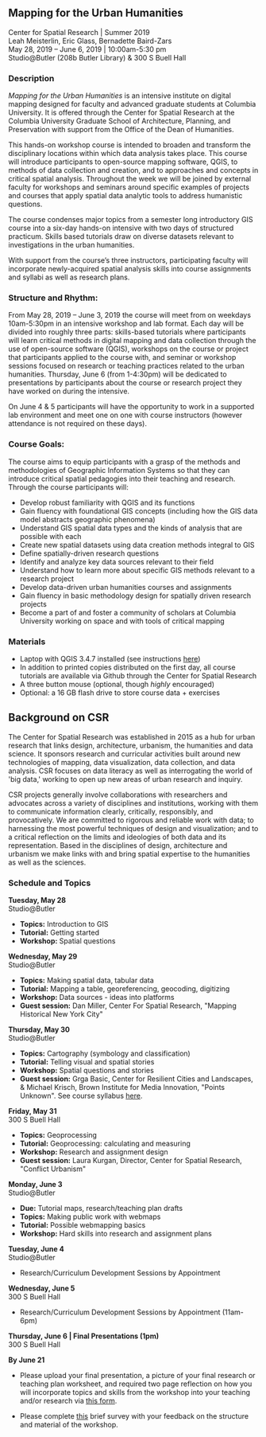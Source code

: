 ## Mapping for the Urban Humanities
Center for Spatial Research | Summer 2019  
Leah Meisterlin, Eric Glass, Bernadette Baird-Zars  
May 28, 2019 – June 6, 2019 | 10:00am-5:30 pm  
Studio@Butler (208b Butler Library) & 300 S Buell Hall  

### Description

*Mapping for the Urban Humanities* is an intensive institute on digital mapping designed for faculty and advanced graduate students at Columbia University. It is offered through the Center for Spatial Research at the Columbia University Graduate School of Architecture, Planning, and Preservation with support from the Office of the Dean of Humanities.

This hands-on workshop course is intended to broaden and transform the disciplinary locations within which data analysis takes place. This course will introduce participants to open-source mapping software, QGIS, to methods of data collection and creation, and to approaches and concepts in critical spatial analysis. Throughout the week we will be joined by external faculty for workshops and seminars around specific examples of projects and courses that apply spatial data analytic tools to address humanistic questions.

The course condenses major topics from a semester long introductory GIS course into a six-day hands-on intensive with two days of structured practicum. Skills based tutorials draw on diverse datasets relevant to investigations in the urban humanities.

With support from the course’s three instructors, participating faculty will incorporate newly-acquired spatial analysis skills into course assignments and syllabi as well as research plans.

### Structure and Rhythm:
From May 28, 2019 – June 3, 2019 the course will meet from on weekdays 10am-5:30pm in an intensive workshop and lab format. Each day will be divided into roughly three parts: skills-based tutorials where participants will learn critical methods in digital mapping and data collection through the use of open-source software (QGIS), workshops on the course or project that participants applied to the course with, and seminar or workshop sessions focused on research or teaching practices related to the urban humanities.
Thursday, June 6 (from 1-4:30pm) will be dedicated to presentations by participants about the course or research project they have worked on during the intensive.

On June 4 & 5 participants will have the opportunity to work in a supported lab environment and meet one on one with course instructors (however attendance is not required on these days).



### Course Goals:
The course aims to equip participants with a grasp of the methods and methodologies of Geographic Information Systems so that they can introduce critical spatial pedagogies into their teaching and research. Through the course participants will:
*	Develop robust familiarity with QGIS and its functions
*	Gain fluency with foundational GIS concepts (including how the GIS data model abstracts geographic phenomena)
*	Understand GIS spatial data types and the kinds of analysis that are possible with each
*	Create new spatial datasets using data creation methods integral to GIS
*	Define spatially-driven research questions
*	Identify and analyze key data sources relevant to their field
*	Understand how to learn more about specific GIS methods relevant to a research project
*	Develop data-driven urban humanities courses and assignments
*	Gain fluency in basic methodology design for spatially driven research projects
*	Become a part of and foster a community of scholars at Columbia University working on space and with tools of critical mapping



### Materials
* Laptop with QGIS 3.4.7 installed (see instructions [here](/Resources/DownloadingQGIS.md))
* In addition to printed copies distributed on the first day, all course tutorials are available via Github through the Center for Spatial Research
* A three button mouse (optional, though *highly* encouraged)
* Optional: a 16 GB flash drive to store course data + exercises

## Background on CSR
The Center for Spatial Research was established in 2015 as a hub for urban research that links design, architecture, urbanism, the humanities and data science. It sponsors research and curricular activities built around new technologies of mapping, data visualization, data collection, and data analysis. CSR focuses on data literacy as well as interrogating the world of 'big data,' working to open up new areas of urban research and inquiry.

CSR projects generally involve collaborations with researchers and advocates across a variety of disciplines and institutions, working with them to communicate information clearly, critically, responsibly, and provocatively. We are committed to rigorous and reliable work with data; to harnessing the most powerful techniques of design and visualization; and to a critical reflection on the limits and ideologies of both data and its representation. Based in the disciplines of design, architecture and urbanism we make links with and bring spatial expertise to the humanities as well as the sciences.


### Schedule and Topics
**Tuesday, May 28**  
Studio@Butler
* **Topics:** Introduction to GIS
* **Tutorial:** Getting started
* **Workshop:** Spatial questions

**Wednesday, May 29**  
Studio@Butler
* **Topics:** Making spatial data, tabular data
* **Tutorial:** Mapping a table, georeferencing, geocoding, digitizing
* **Workshop:** Data sources - ideas into platforms
* **Guest session:** Dan Miller, Center For Spatial Research, "Mapping Historical New York City"

**Thursday, May 30**  
Studio@Butler
* **Topics:** Cartography (symbology and classification)
* **Tutorial:** Telling visual and spatial stories
* **Workshop:** Spatial questions and stories
* **Guest session:** Grga Basic, Center for Resilient Cities and Landscapes, & Michael Krisch, Brown Institute for Media Innovation, "Points Unknown". See course syllabus [here](https://brown-institute-assets.s3.amazonaws.com/Objects/PointsUnknown_Spring2019_Syllabus_v190326.pdf).

**Friday, May 31**  
300 S Buell Hall
* **Topics:** Geoprocessing
* **Tutorial:** Geoprocessing: calculating and measuring
* **Workshop:** Research and assignment design
* **Guest session:** Laura Kurgan, Director, Center for Spatial Research, "Conflict Urbanism"

**Monday, June 3**  
Studio@Butler
* **Due:** Tutorial maps, research/teaching plan drafts
* **Topics:** Making public work with webmaps
* **Tutorial:** Possible webmapping basics
* **Workshop:** Hard skills into research and assignment plans

**Tuesday, June 4**  
Studio@Butler
* Research/Curriculum Development Sessions by Appointment

**Wednesday, June 5**  
300 S Buell Hall
* Research/Curriculum Development Sessions by Appointment (11am-6pm)

**Thursday, June 6 | Final Presentations (1pm)**  
300 S Buell Hall


**By June 21**
- Please upload your final presentation, a picture of your final research or teaching plan worksheet, and required two page reflection on how you will incorporate topics and skills from the workshop into your teaching and/or research via [this form](https://docs.google.com/forms/d/e/1FAIpQLSdTPyUYdNniXsnMi2BtIr4gagNFNUDUZi1w27aL3ZJvoFulFw/viewform?usp=sf_link).

- Please complete [this](https://docs.google.com/forms/d/e/1FAIpQLSearZxxg-hdlYquE0gQZ8akofojDCf_1eJrvAzjh3PPLWra_A/viewform?usp=sf_link) brief survey with your feedback on the structure and material of the workshop.
